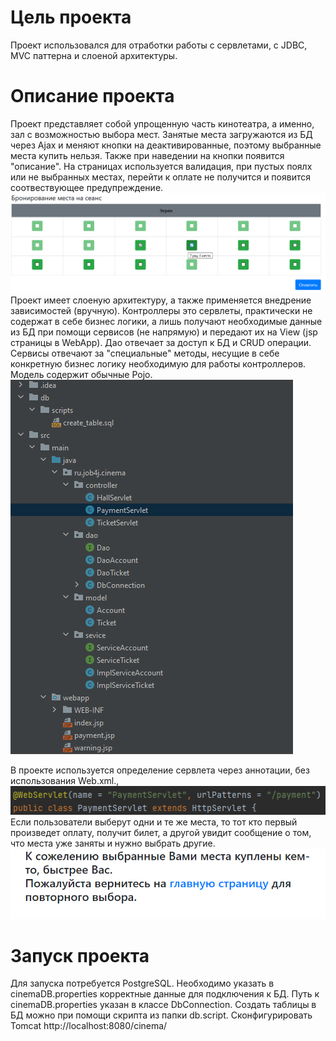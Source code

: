 # Цель проекта
Проект использовался для отработки работы с сервлетами, с JDBC, MVC паттерна и слоеной архитектуры.
# Описание проекта
Проект представляет собой упрощенную часть кинотеатра, а именно, зал с возможностью выбора мест. Занятые места загружаются из БД через Аjax и меняют кнопки на деактивированные, поэтому выбранные места купить нельзя. Также при наведении на кнопки появится "описание". На страницах используется валидация, при пустых поялх или не выбранных местах, перейти к оплате не получится и появится соотвествующее предупреждение.
![ScreenShot](images/1.png)
Проект имеет слоеную архитектуру, а также применяется внедрение зависимостей (вручную). Контроллеры это сервлеты, практически не содержат в себе бизнес логики, а лишь получают необходимые данные из БД при помощи сервисов (не напрямую) и передают их на View (jsp страницы в WebApp). Дао отвечает за доступ к БД и CRUD операции. Сервисы отвечают за "специальные" методы, несущие в себе конкретную бизнес логику необходимую для работы контроллеров. Модель содержит обычные Pojo.
![ScreenShot](images/2.PNG)

В проекте используется определение сервлета через аннотации, без использования Web.xml.,
![ScreenShot](images/3.PNG)
Если пользователи выберут одни и те же места, то тот кто первый произведет оплату, получит билет, а другой увидит сообщение о том, что места уже заняты и нужно выбрать другие.
![ScreenShot](images/4.PNG)
# Запуск проекта
Для запуска потребуется PostgreSQL. Необходимо указать в cinemaDB.properties корректные данные для подключения к БД. Путь к cinemaDB.properties указан в классе DbConnection. Создать таблицы в БД можно при помощи скрипта из папки db.script. Сконфигурировать Tomcat http://localhost:8080/cinema/
